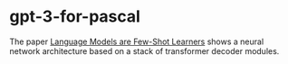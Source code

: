 # gpt-3-for-pascal
The paper [Language Models are Few-Shot Learners](https://arxiv.org/abs/2005.14165) shows a neural network architecture based on a stack of transformer decoder modules.


